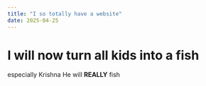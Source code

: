 ```yaml
---
title: "I so totally have a website"
date: 2025-04-25
---
```


# I will now turn all kids into a fish
especially Krishna
He will **REALLY** fish
